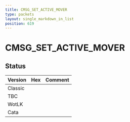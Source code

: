 ```yaml
---
title: CMSG_SET_ACTIVE_MOVER
type: packets
layout: single_markdown_in_list
position: 619
---
```


# CMSG_SET_ACTIVE_MOVER

## Status

Version | Hex | Comment
---------- | ---------- | ---------- 
Classic |  |  
TBC |  |  
WotLK |  |  
Cata |  |  
